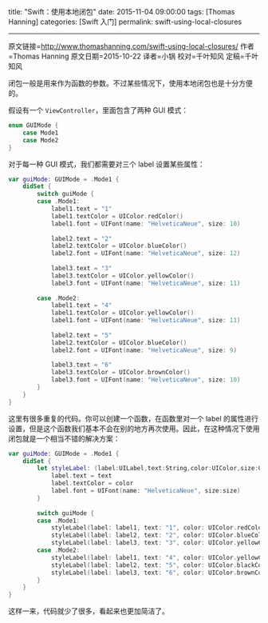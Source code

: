 title: "Swift：使用本地闭包"
date: 2015-11-04 09:00:00
tags: [Thomas Hanning]
categories: [Swift 入门]
permalink: swift-using-local-closures

---
原文链接=http://www.thomashanning.com/swift-using-local-closures/
作者=Thomas Hanning
原文日期=2015-10-22
译者=小锅
校对=千叶知风
定稿=千叶知风

<!--此处开始正文-->

闭包一般是用来作为函数的参数。不过某些情况下，使用本地闭包也是十分方便的。


假设有一个 `ViewController`，里面包含了两种 GUI 模式：

```swift
enum GUIMode {
	case Mode1
	case Mode2
}
```

<!--more-->

对于每一种 GUI 模式，我们都需要对三个 label 设置某些属性：

```swift
var guiMode: GUIMode = .Mode1 {
    didSet {              
        switch guiMode {
        case .Mode1:
            label1.text = "1"
            label1.textColor = UIColor.redColor()
            label1.font = UIFont(name: "HelveticaNeue", size: 10)
                
            label2.text = "2"
            label2.textColor = UIColor.blueColor()
            label2.font = UIFont(name: "HelveticaNeue", size: 12)
                
            label3.text = "3"
            label3.textColor = UIColor.yellowColor()
            label3.font = UIFont(name: "HelveticaNeue", size: 11)
                
        case .Mode2:
            label1.text = "4"
            label1.textColor = UIColor.yellowColor()
            label1.font = UIFont(name: "HelveticaNeue", size: 11)
                
            label2.text = "5"
            label2.textColor = UIColor.blueColor()
            label2.font = UIFont(name: "HelveticaNeue", size: 9)
                
            label3.text = "6"
            label3.textColor = UIColor.brownColor()
            label3.font = UIFont(name: "HelveticaNeue", size: 10)
        }           
    }
}
```

这里有很多重复的代码。你可以创建一个函数，在函数里对一个 label 的属性进行设置，但是这个函数我们基本不会在别的地方再次使用。因此，在这种情况下使用闭包就是一个相当不错的解决方案：

```swift
var guiMode: GUIMode = .Mode1 {
    didSet {      
        let styleLabel: (label:UILabel,text:String,color:UIColor,size:CGFloat) -> () = { (label,text,color,size) in
            label.text = text
            label.textColor = color
            label.font = UIFont(name: "HelveticaNeue", size:size)
        }
                        
        switch guiMode {
        case .Mode1:
            styleLabel(label: label1, text: "1", color: UIColor.redColor(), size:10)
            styleLabel(label: label2, text: "2", color: UIColor.blueColor(), size:12)
            styleLabel(label: label3, text: "3", color: UIColor.yellowColor(), size:11)
        case .Mode2:
            styleLabel(label: label1, text: "4", color: UIColor.yellowColor(), size:11)
            styleLabel(label: label2, text: "5", color: UIColor.blackColor(), size:9)
            styleLabel(label: label3, text: "6", color: UIColor.brownColor(), size:10)
        }
    }
}
```

这样一来，代码就少了很多，看起来也更加简洁了。